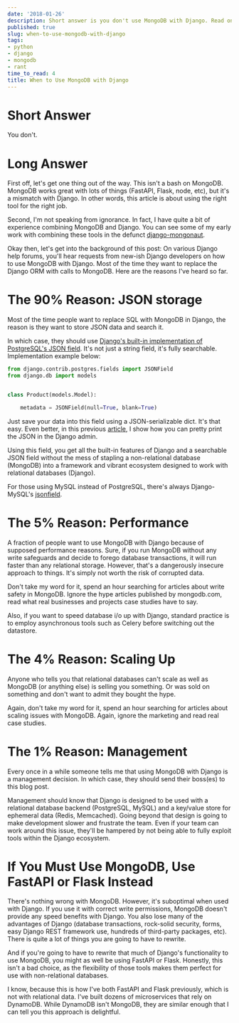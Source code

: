 ```yaml
---
date: '2018-01-26'
description: Short answer is you don't use MongoDB with Django. Read on for the specifics.
published: true
slug: when-to-use-mongodb-with-django
tags:
- python
- django
- mongodb
- rant
time_to_read: 4
title: When to Use MongoDB with Django
---
```


Short Answer
============

You don't.

Long Answer
===========

First off, let's get one thing out of the way. This isn't a bash on
MongoDB. MongoDB works great with lots of things (FastAPI, Flask, node,
etc), but it's a mismatch with Django. In other words, this article is
about using the right tool for the right job.

Second, I'm not speaking from ignorance. In fact, I have quite a bit of
experience combining MongoDB and Django. You can see some of my early
work with combining these tools in the defunct
[django-mongonaut](https://github.com/jazzband/django-mongonaut).

Okay then, let's get into the background of this post: On various
Django help forums, you'll hear requests from new-ish Django developers
on how to use MongoDB with Django. Most of the time they want to replace
the Django ORM with calls to MongoDB. Here are the reasons I've heard
so far.

The 90% Reason: JSON storage
============================

Most of the time people want to replace SQL with MongoDB in Django, the
reason is they want to store JSON data and search it.

In which case, they should use [Django's built-in implementation of
PostgreSQL's JSON
field](https://docs.djangoproject.com/en/2.0/ref/contrib/postgres/fields/#jsonfield).
It's not just a string field, it's fully searchable. Implementation
example below:

``` python
from django.contrib.postgres.fields import JSONField
from django.db import models


class Product(models.Model):

    metadata = JSONField(null=True, blank=True)
```

Just save your data into this field using a JSON-serializable dict.
It's that easy. Even better, in this previous
[article](/pretty-formatting-json-django-admin.html),
I show how you can pretty print the JSON in the Django admin.

Using this field, you get all the built-in features of Django and a
searchable JSON field without the mess of stapling a non-relational
database (MongoDB) into a framework and vibrant ecosystem designed to
work with relational databases (Django).

For those using MySQL instead of PostgreSQL, there's always
Django-MySQL's
[jsonfield](https://django-mysql.readthedocs.io/en/latest/model_fields/json_field.html).

The 5% Reason: Performance
==========================

A fraction of people want to use MongoDB with Django because of supposed
performance reasons. Sure, if you run MongoDB without any write
safeguards and decide to forego database transactions, it will run
faster than any relational storage. However, that's a dangerously
insecure approach to things. It's simply not worth the risk of
corrupted data.

Don't take my word for it, spend an hour searching for articles about
write safety in MongoDB. Ignore the hype articles published by
mongodb.com, read what real businesses and projects case studies have to
say.

Also, if you want to speed database i/o up with Django, standard
practice is to employ asynchronous tools such as Celery before switching
out the datastore.

The 4% Reason: Scaling Up
=========================

Anyone who tells you that relational databases can't scale as well as
MongoDB (or anything else) is selling you something. Or was sold on
something and don't want to admit they bought the hype.

Again, don't take my word for it, spend an hour searching for articles
about scaling issues with MongoDB. Again, ignore the marketing and read
real case studies.

The 1% Reason: Management
=========================

Every once in a while someone tells me that using MongoDB with Django is
a management decision. In which case, they should send their boss(es) to
this blog post.

Management should know that Django is designed to be used with a
relational database backend (PostgreSQL, MySQL) and a key/value store
for ephemeral data (Redis, Memcached). Going beyond that design is going
to make development slower and frustrate the team. Even if your team can
work around this issue, they'll be hampered by not being able to fully
exploit tools within the Django ecosystem.

If You Must Use MongoDB, Use FastAPI or Flask Instead
=====================================================

There's nothing wrong with MongoDB. However, it's suboptimal when used
with Django. If you use it with correct write permissions, MongoDB
doesn't provide any speed benefits with Django. You also lose many of
the advantages of Django (database transactions, rock-solid security,
forms, easy Django REST framework use, hundreds of third-party packages,
etc). There is quite a lot of things you are going to have to rewrite.

And if you're going to have to rewrite that much of Django's
functionality to use MongoDB, you might as well be using FastAPI or Flask.
Honestly, this isn't a bad choice, as the flexibility of those tools makes them
perfect for use with non-relational databases.

I know, because this is how I've both FastAPI and Flask previously, which is not with
relational data. I've built dozens of microservices that rely on DynamoDB.
While DynamoDB isn't MongoDB, they are similar enough that I can tell
you this approach is delightful. 
